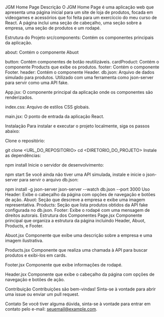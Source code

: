 JGM Home Page
Descrição
O JGM Home Page é uma aplicação web que apresenta uma página inicial para um site de loja de produtos, focada em videogames e acessórios que foi feita para um exercíccio do meu curso de React. A página inclui uma seção de cabeçalho, uma seção sobre a empresa, uma seção de produtos e um rodapé.

Estrutura do Projeto
src/components: Contém os componentes principais da aplicação.

about: Contém o componente Abuot

button: Contém componentes de botão reutilizáveis.
cardProduct: Contém o componente Products que exibe os produtos.
footer: Contém o componente Footer.
header: Contém o componente Header.
db.json: Arquivo de dados simulado para produtos. Utilizado com uma ferramenta como json-server para servir como uma API fake.

App.jsx: O componente principal da aplicação onde os componentes são renderizados.

index.css: Arquivo de estilos CSS globais.

main.jsx: O ponto de entrada da aplicação React.

Instalação
Para instalar e executar o projeto localmente, siga os passos abaixo:

Clone o repositório:

git clone <URL_DO_REPOSITORIO>
cd <DIRETORIO_DO_PROJETO>
Instale as dependências:

npm install
Inicie o servidor de desenvolvimento:

npm start
Se você ainda não tiver uma API simulada, instale e inicie o json-server para servir o arquivo db.json:

npm install -g json-server
json-server --watch db.json --port 3000
Uso
Header: Exibe o cabeçalho da página com opções de navegação e botões de ação.
Abuot: Seção que descreve a empresa e exibe uma imagem representativa.
Products: Seção que lista produtos obtidos da API fake configurada no db.json.
Footer: Exibe o rodapé com uma mensagem de direitos autorais.
Estrutura dos Componentes
Page.jsx
Componente principal que organiza a estrutura da página incluindo Header, Abuot, Products, e Footer.

Abuot.jsx
Componente que exibe uma descrição sobre a empresa e uma imagem ilustrativa.

Products.jsx
Componente que realiza uma chamada à API para buscar produtos e exibi-los em cards.

Footer.jsx
Componente que exibe informações de rodapé.

Header.jsx
Componente que exibe o cabeçalho da página com opções de navegação e botões de ação.

Contribuição
Contribuições são bem-vindas! Sinta-se à vontade para abrir uma issue ou enviar um pull request.

Contato
Se você tiver alguma dúvida, sinta-se à vontade para entrar em contato pelo e-mail: seuemail@example.com.